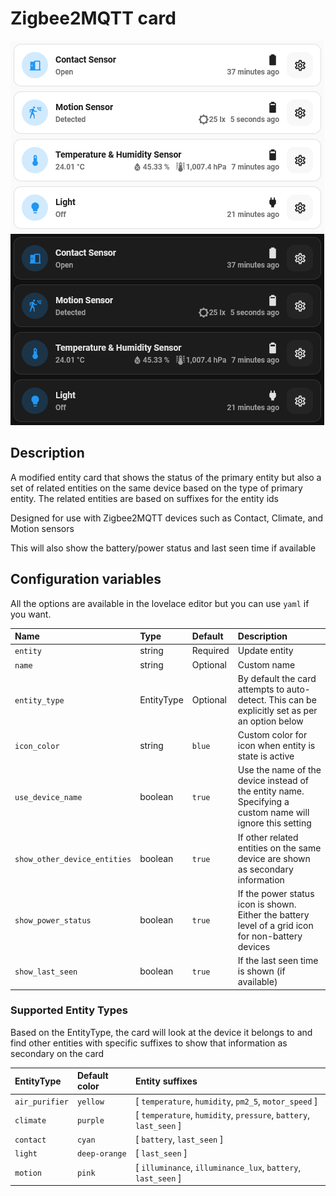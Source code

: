 # Zigbee2MQTT card

![Zigbee2MQTT light](../images/zigbee2mqtt-light.png)
![Zigbee2MQTT dark](../images/zigbee2mqtt-dark.png)

## Description

A modified entity card that shows the status of the primary entity but also a set of related entities on the same device based on the type of primary entity. The related entities are based on suffixes for the entity ids

Designed for use with Zigbee2MQTT devices such as Contact, Climate, and Motion sensors

This will also show the battery/power status and last seen time if available

## Configuration variables

All the options are available in the lovelace editor but you can use `yaml` if you want.

| Name                         | Type       | Default  | Description                                                                                              |
| :--------------------------- | :--------- | :------- | :------------------------------------------------------------------------------------------------------- |
| `entity`                     | string     | Required | Update entity                                                                                            |
| `name`                       | string     | Optional | Custom name                                                                                              |
| `entity_type`                | EntityType | Optional | By default the card attempts to auto-detect. This can be explicitly set as per an option below           |
| `icon_color`                 | string     | `blue`   | Custom color for icon when entity is state is active                                                     |
| `use_device_name`            | boolean    | `true`   | Use the name of the device instead of the entity name. Specifying a custom name will ignore this setting |
| `show_other_device_entities` | boolean    | `true`   | If other related entities on the same device are shown as secondary information                          |
| `show_power_status`          | boolean    | `true`   | If the power status icon is shown. Either the battery level of a grid icon for non-battery devices       |
| `show_last_seen`             | boolean    | `true`   | If the last seen time is shown (if available)                                                            |

### Supported Entity Types

Based on the EntityType, the card will look at the device it belongs to and find other entities with specific suffixes to show that information as secondary on the card

| EntityType     | Default color | Entity suffixes                                                   |
| :------------- | :------------ | :---------------------------------------------------------------- |
| `air_purifier` | `yellow`      | [ `temperature`, `humidity`, `pm2_5`, `motor_speed` ]             |
| `climate`      | `purple`      | [ `temperature`, `humidity`, `pressure`, `battery`, `last_seen` ] |
| `contact`      | `cyan`        | [ `battery`, `last_seen` ]                                        |
| `light`        | `deep-orange` | [ `last_seen` ]                                                   |
| `motion`       | `pink`        | [ `illuminance`, `illuminance_lux`, `battery`, `last_seen` ]      |
